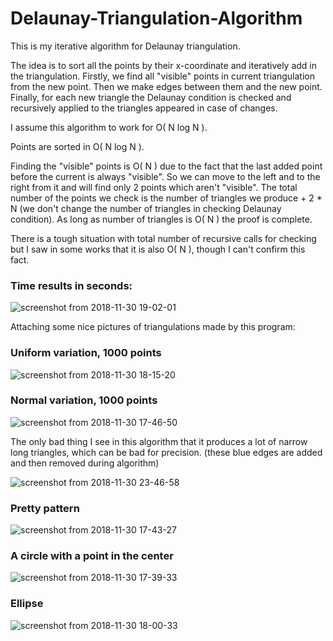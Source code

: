 # Delaunay-Triangulation-Algorithm

This is my iterative algorithm for Delaunay triangulation.

The idea is to sort all the points by their x-coordinate and iteratively add in the triangulation. Firstly, we find all "visible" points in current triangulation from the new point. Then we make edges between them and the new point. Finally, for each new triangle the Delaunay condition is checked and recursively applied to the triangles appeared in case of changes.

I assume this algorithm to work for O( N log N ).

Points are sorted in O( N log N ).

Finding the "visible" points is O( N ) due to the fact that the last added point before the current is always "visible". So we can move to the left and to the right from it and will find only 2 points which aren't "visible". The total number of the points we check is the number of triangles we produce + 2 * N (we don't change the number of triangles in checking Delaunay condition). As long as number of triangles is O( N ) the proof is complete.

There is a tough situation with total number of recursive calls for checking but I saw in some works that it is also O( N ), though I can't confirm this fact.

### Time results in seconds:

![screenshot from 2018-11-30 19-02-01](https://user-images.githubusercontent.com/37667546/49300149-89fa6c80-f4d2-11e8-897d-950c35f907b7.png)


Attaching some nice pictures of triangulations made by this program:


### Uniform variation, 1000 points
![screenshot from 2018-11-30 18-15-20](https://user-images.githubusercontent.com/37667546/49297477-ec9c3a00-f4cb-11e8-86c2-589c0dbee38d.png)


### Normal variation, 1000 points
![screenshot from 2018-11-30 17-46-50](https://user-images.githubusercontent.com/37667546/49296028-41d64c80-f4c8-11e8-98f6-2e076ea267fb.png)

The only bad thing I see in this algorithm that it produces a lot of narrow long triangles, which can be bad for precision.
(these blue edges are added and then removed during algorithm)


![screenshot from 2018-11-30 23-46-58](https://user-images.githubusercontent.com/37667546/49314050-44519a00-f4fa-11e8-894d-0ad2e835de3a.png)

### Pretty pattern
![screenshot from 2018-11-30 17-43-27](https://user-images.githubusercontent.com/37667546/49296030-41d64c80-f4c8-11e8-86af-2143deac856f.png)


### A circle with a point in the center
![screenshot from 2018-11-30 17-39-33](https://user-images.githubusercontent.com/37667546/49305179-989b5080-f4df-11e8-8faf-2a366ea22ad4.png)


### Ellipse
![screenshot from 2018-11-30 18-00-33](https://user-images.githubusercontent.com/37667546/49297152-24ef4880-f4cb-11e8-8dec-539e5b975f3a.png)
